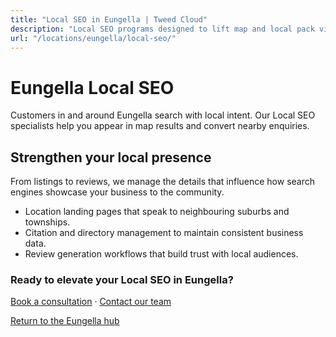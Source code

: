 ```yaml
---
title: "Local SEO in Eungella | Tweed Cloud"
description: "Local SEO programs designed to lift map and local pack visibility for Eungella businesses."
url: "/locations/eungella/local-seo/"
---
```


# Eungella Local SEO

Customers in and around Eungella search with local intent. Our Local SEO specialists help you appear in map results and convert nearby enquiries.

## Strengthen your local presence

From listings to reviews, we manage the details that influence how search engines showcase your business to the community.

- Location landing pages that speak to neighbouring suburbs and townships.
- Citation and directory management to maintain consistent business data.
- Review generation workflows that build trust with local audiences.

### Ready to elevate your Local SEO in Eungella?

[Book a consultation](/consultation/) · [Contact our team](/contact/)

[Return to the Eungella hub](/locations/eungella/)
